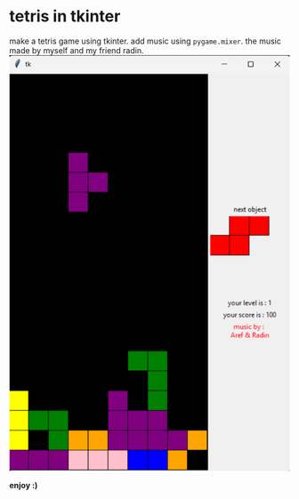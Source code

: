 # tetris in tkinter

make a tetris game using tkinter. add music using `pygame.mixer`. the music made by myself and my friend radin.
![game screen shot](images/screen_shot.png)

**enjoy :)** 